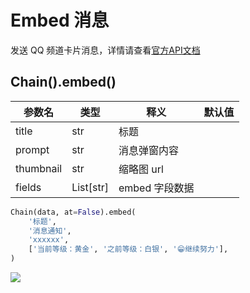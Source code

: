 # Embed 消息

发送 QQ
频道卡片消息，详情请查看[官方API文档](https://bot.q.qq.com/wiki/develop/api/openapi/message/template/embed_message.html)

## Chain().embed()

| 参数名       | 类型        | 释义         | 默认值 |
|-----------|-----------|------------|-----|
| title     | str       | 标题         |     |
| prompt    | str       | 消息弹窗内容     |     |
| thumbnail | str       | 缩略图 url    |     |
| fields    | List[str] | embed 字段数据 |     |

```python
Chain(data, at=False).embed(
    '标题',
    '消息通知',
    'xxxxxx',
    ['当前等级：黄金', '之前等级：白银', '😁继续努力'],
)
```

![](https://mpqq.gtimg.cn/bot-wiki/online/assets/img/embed.18d8bc6d.jpg)
